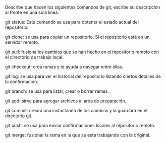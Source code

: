 Describe que hacen los siguientes comandos de git, escribe su descripcion al frente en una sola linea.

git status: Este comando se usa para obtener el estado actual del repositorio.

git clone: se usa para copiar un repositorio. Si el repositorio está en un servidor remoto.

git pull: fusiona los cambios que se han hecho en el repositorio remoto con el directorio de trabajo local.

git checkout: crea ramas y te ayuda a navegar entre ellas.

git log: se usa para ver el historial del repositorio listando ciertos detalles de la confirmación.

git branch: se usa para listar, crear o borrar ramas.

git add: sirve para agregar archivos al área de preparación.

git commit: creará una instantánea de los cambios y la guardará en el directorio git.

git push: se usa para enviar confirmaciones locales al repositorio remoto.

git merge: fusionar la rama en la que se esta trabajando con la original.